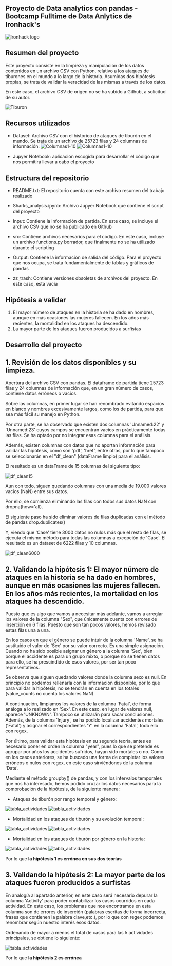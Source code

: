 ## Proyecto de Data analytics con pandas - Bootcamp Fulltime de Data Anlytics de Ironhack's

![Ironhack logo](https://www.fundacionuniversia.net/wp-content/uploads/2017/09/ironhack_logo.jpg)

## Resumen del proyecto

Este proyecto consiste en la limpieza y manipulación de los datos contenidos en un archivo CSV con Python, relativo a los ataques de tiburones en el mundo a lo largo de la historia. Asumidas dos hipótesis propias, se trata de validar la veracidad de las mismas a través de los datos.

En este caso, el archivo CSV de origen no se ha subido a Github, a solicitud de su autor.

![Tiburon](https://www.ngenespanol.com/wp-content/uploads/2018/08/%C2%BFPor-qu%C3%A9-disminuy%C3%B3-el-riesgo-de-ataques-de-tibur%C3%B3n-770x413.jpg)


## Recursos utilizados

* Dataset: Archivo CSV con el histórico de ataques de tiburón en el mundo. Se trata de un archivo de 25723 filas y 24 columnas de información:
![Columnas1-10](Images_readme/Columnas1.png)
![Columnas1-10](Images_readme/Columnas2.png)


* Jupyer Notebook: aplicación escogida para desarrollar el código que nos permitirá llevar a cabo el proyecto


## Estructura del repositorio

* README.txt: El repositorio cuenta con este archivo resumen del trabajo realizado
* Sharks_analysis.ipynb: Archivo Jupyer Notebook que contiene el script del proyecto

* Input: Contiene la información de partida. En este caso, se incluye el archivo CSV que no se ha publicado en Github
* src: Contiene archivos necesarios para el código. En este caso, incluye un archivo functions.py borrador, que finalmente no se ha utilizado durante el scripting
* Output: Contiene la información de salida del código. Para el proyecto que nos ocupa, se trata fundamentalmente de tablas y gráficos de pandas
* zz_trash: Contiene versiones obsoletas de archivos del proyecto. En este caso, está vacía

## Hipótesis a validar
1. El mayor número de ataques en la historia se ha dado en hombres, aunque en más ocasiones las mujeres fallecen. En los años más recientes, la mortalidad en los ataques ha descendido. 
2. La mayor parte de los ataques fueron producidos a surfistas


## Desarrollo del proyecto
## 1. Revisión de los datos disponibles y su limpieza. 
Apertura del archivo CSV con pandas. El dataframe de partida tiene 25723 filas y 24 columnas de información que, en un gran número de casos, contiene datos erróneos o vacíos.

Sobre las columnas, en primer lugar se han renombrado evitando espacios en blanco y nombres excesivamente largos, como los de partida, para que sea más fácil su manejo en Python.

Por otra parte, se ha observado que existen dos columnas 'Unnamed:22' y 'Unnamed:23' cuyos campos se encuentran vacíos en prácticamente todas las filas. Se ha optado por no integrar esas columnas para el análisis. 

Además, existen columnas con datos que no aportan información para validar las hipótesis, como son 'pdf', 'href', entre otras, por lo que tampoco se seleccionarán en el "df_clean" (dataFrame limpio) para el análisis.

El resultado es un dataFrame de 15 columnas del siguiente tipo:

![df_clean15](Images_readme/15_columas_limpias.png)

Aun con todo, siguen quedando columnas con una media de 19.000 valores vacíos (NaN) entre sus datos.

Por ello, se comienza eliminando las filas con todos sus datos NaN con dropna(how='all).

El siguiente paso ha sido eliminar valores de filas duplicadas con el método de pandas drop.duplicates()

Y, viendo que 'Case' tiene 3000 datos no nulos más que el resto de filas, se ejecuta el mismo método para todas las columnas a excepción de 'Case'.
El resultado es un dataset de 6222 filas y 10 columnas.

![df_clean6000](Images_readme/6000filas.png)


## 2. Validando la hipótesis 1: El mayor número de ataques en la historia se ha dado en hombres, aunque en más ocasiones las mujeres fallecen. En los años más recientes, la mortalidad en los ataques ha descendido.
Puesto que es algo que vamos a necesitar más adelante, vamos a arreglar los valores de la columna "Sex", que únicamente cuenta con errores de inserción en 6 filas. Puesto que son tan pocos valores, hemos revisado estas filas una a una.

En los casos en que el género se puede intuir de la columna 'Name', se ha sustituido el valor de 'Sex' por su valor correcto. Es una simple asignación.
Cuando no ha sido posible asignar un género a la columna 'Sex', bien porque el accidente es para un grupo mixto, o porque no se tienen datos para ello, se ha prescindido de esos valores, por ser tan poco representativos.

Se observa que siguen quedando valores donde la columna sexo es null. En principio no podemos rellenarla con la información disponible, por lo que para validar la hipótesis, no se tendrán en cuenta en los totales (value_counts no cuenta los valores NaN)

A continuación, limpiamos los valores de la columna 'Fatal', de forma análoga a lo realizado en 'Sex'. En este caso, en lugar de valores  null, aparece 'UNKNOWN'. Tampoco se utilizarán para sacar conclusiones. Además, de la columna 'Injury', se ha podido localizar accidentes mortales ('Fatal') y asignar el correspondientes 'Y' en la columna 'Fatal', todo ello con regex.

Por último, para validar esta hipótesis en su segunda teoría, antes es necesario poner en orden la columna "year", pues lo que se pretende es agrupar por años los accidentes sufridos, hayan sido mortales o no. Como en los casos anteriores, se ha buscado una forma de completar los valores erróneos o nulos con regex, en este caso sirviéndonos de la columna 'Date'.

Mediante el método groupby() de pandas, y con los intervalos temporales que nos ha interesado, hemos podido cruzar los datos necesarios para la comprobación de la hipótesis, de la siguiente manera:

* Ataques de tiburón por rango temporal y género:

![tabla_actividades](output/1-tabla_gen_fatal_años.png)
![tabla_actividades](output/2-barras_genero_años.png)

* Mortalidad en los ataques de tiburón y su evolución temporal:

![tabla_actividades](output/3-tabla_porcentaje_años.png)
![tabla_actividades](output/4-porcentaje_fatal_años.png)

* Mortalidad en los ataques de tiburón por género en la historia:

![tabla_actividades](output/5-barras_genero_fatal.png)
![tabla_actividades](output/6-tabla_gen_fatal_porcentaje.png)


Por lo que **la hipótesis 1 es errónea en sus dos teorías**

## 3. Validando la hipótesis 2: La mayor parte de los ataques fueron producidos a surfistas
En analogía al apartado anterior, en este caso será necesario depurar la columna 'Activity' para poder contabilizar los casos ocurridos en cada actividad.
En este caso, los problemas que nos encontramos en esta columna son de errores de inserción (palabras escritas de forma incorrecta, frases que contienen la palabra clave,etc.), por lo que con regex podemos renombrar según nuestro interés esos datos.

Ordenando de mayor  a menos el total de casos para las 5 actividades principales, se obtiene lo siguiente:

![tabla_actividades](output/7-tabla_actividades.png)


Por lo que **la hipótesis 2 es errónea**
